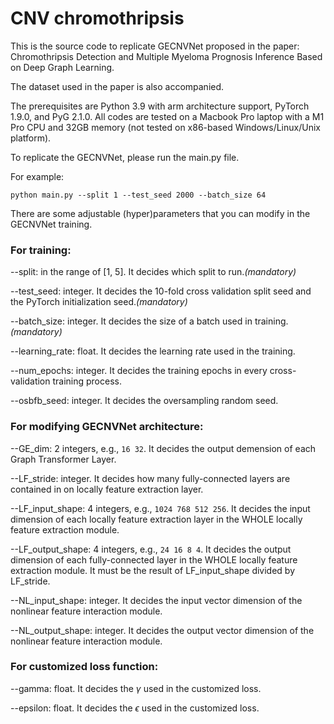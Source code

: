 # CNV chromothripsis
This is the source code to replicate GECNVNet proposed in the paper: Chromothripsis Detection and Multiple Myeloma Prognosis Inference Based on Deep Graph Learning.

The dataset used in the paper is also accompanied.

The prerequisites are Python 3.9 with arm architecture support, PyTorch 1.9.0, and PyG 2.1.0. All codes are tested on a Macbook Pro laptop with a M1 Pro CPU and 32GB memory (not tested on x86-based Windows/Linux/Unix platform).

To replicate the GECNVNet, please run the main.py file.

For example:

`python main.py --split 1 --test_seed 2000 --batch_size 64`

There are some adjustable (hyper)parameters that you can modify in the GECNVNet training.

### For training:

--split: in the range of [1, 5]. It decides which split to run._(mandatory)_

--test_seed: integer. It decides the 10-fold cross validation split seed and the PyTorch initialization seed._(mandatory)_

--batch_size: integer. It decides the size of a batch used in training._(mandatory)_

--learning_rate: float. It decides the learning rate used in the training.

--num_epochs: integer. It decides the training epochs in every cross-validation training process.

--osbfb_seed: integer. It decides the oversampling random seed.

### For modifying GECNVNet architecture:
--GE_dim: 2 integers, e.g., `16 32`. It decides the output demension of each Graph Transformer Layer.

--LF_stride: integer. It decides how many fully-connected layers are contained in on locally feature extraction layer.

--LF_input_shape: 4 integers, e.g., `1024 768 512 256`. It decides the input dimension of each locally feature extraction layer in the WHOLE locally feature extraction module.

--LF_output_shape: 4 integers, e.g., `24 16 8 4`. It decides the output dimension of each fully-connected layer in the WHOLE locally feature extraction module. It must be the result of LF_input_shape divided by LF_stride.

--NL_input_shape: integer. It decides the input vector dimension of the nonlinear feature interaction module.

--NL_output_shape: integer. It decides the output vector dimension of the nonlinear feature interaction module.

### For customized loss function:
--gamma: float. It decides the $\gamma$ used in the customized loss.

--epsilon: float. It decides the $\epsilon$ used in the customized loss.

